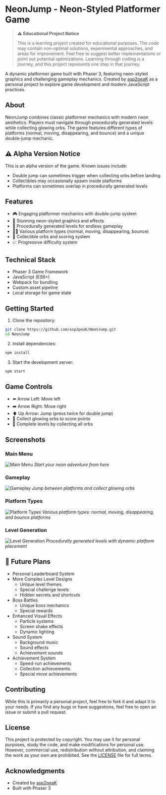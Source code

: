 # NeonJump - Neon-Styled Platformer Game

> ⚠️ **Educational Project Notice**
> 
> This is a learning project created for educational purposes. The code may contain non-optimal solutions,
> experimental approaches, and areas for improvement. Feel free to suggest better implementations or
> point out potential optimizations. Learning through coding is a journey, and this project represents
> one step in that journey.

A dynamic platformer game built with Phaser 3, featuring neon-styled graphics and challenging gameplay mechanics. Created by [asp2peaK](https://github.com/asp2peaK) as a personal project to explore game development and modern JavaScript practices.

## About

NeonJump combines classic platformer mechanics with modern neon aesthetics. Players must navigate through procedurally generated levels while collecting glowing orbs. The game features different types of platforms (normal, moving, disappearing, and bounce) and a unique double-jump mechanic.

## ⚠️ Alpha Version Notice

This is an alpha version of the game. Known issues include:
- Double jump can sometimes trigger when collecting orbs before landing
- Collectibles may occasionally spawn inside platforms
- Platforms can sometimes overlap in procedurally generated levels

## Features

- 🎮 Engaging platformer mechanics with double-jump system
- 🌈 Stunning neon-styled graphics and effects
- 🎲 Procedurally generated levels for endless gameplay
- 🏃‍♂️ Various platform types (normal, moving, disappearing, bounce)
- 💎 Collectible orbs and scoring system
- 📈 Progressive difficulty system

## Technical Stack

- Phaser 3 Game Framework
- JavaScript (ES6+)
- Webpack for bundling
- Custom asset pipeline
- Local storage for game state

## Getting Started

1. Clone the repository:
```bash
git clone https://github.com/asp2peaK/NeonJump.git
cd NeonJump
```

2. Install dependencies:
```bash
npm install
```

3. Start the development server:
```bash
npm start
```

## Game Controls

- ⬅️ Arrow Left: Move left
- ➡️ Arrow Right: Move right
- ⬆️ Up Arrow: Jump (press twice for double jump)
- 💎 Collect glowing orbs to score points
- 🏁 Complete levels by collecting all orbs

## Screenshots

### Main Menu
![Main Menu](https://github.com/user-attachments/assets/85c6253b-c3ac-4ae5-a1ba-3f600730bc9b)
*Start your neon adventure from here*

### Gameplay
![Gameplay](https://github.com/user-attachments/assets/bdb1eecf-157a-4cdc-b01c-d1286e9e292b)
*Jump between platforms and collect glowing orbs*

### Platform Types
![Platform Types](https://github.com/user-attachments/assets/cec7c179-b988-4eee-a9fd-8d1de87f025a)
*Various platform types: normal, moving, disappearing, and bounce platforms*

### Level Generation
![Level Generation](https://github.com/user-attachments/assets/cb9be5fd-635c-4abb-8558-3a56b4edcfc0)
*Procedurally generated levels with dynamic platform placement*

## 🚀 Future Plans

- Personal Leaderboard System
- More Complex Level Designs
  - Unique level themes
  - Special challenge levels
  - Hidden secrets and shortcuts
- Boss Battles
  - Unique boss mechanics
  - Special rewards
- Enhanced Visual Effects
  - Particle systems
  - Screen shake effects
  - Dynamic lighting
- Sound System
  - Background music
  - Sound effects
  - Achievement sounds
- Achievement System
  - Speed-run achievements
  - Collection achievements
  - Special move achievements

## Contributing

While this is primarily a personal project, feel free to fork it and adapt it to your needs. If you find any bugs or have suggestions, feel free to open an issue or submit a pull request.

## License

This project is protected by copyright. You may use it for personal purposes, study the code, and make modifications for personal use. However, commercial use, redistribution without attribution, and claiming the work as your own are prohibited. See the [LICENSE](LICENSE) file for full terms.

## Acknowledgments

- Created by [asp2peaK](https://github.com/asp2peaK)
- Built with Phaser 3
